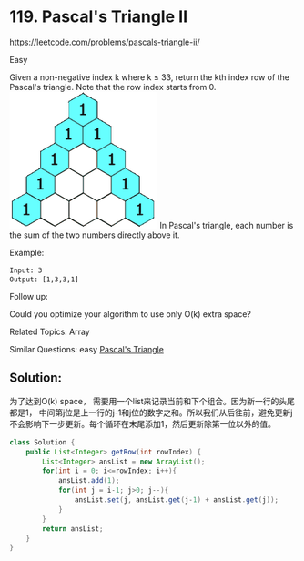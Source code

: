 # 119. Pascal's Triangle II

<https://leetcode.com/problems/pascals-triangle-ii/>

Easy

Given a non-negative index k where k ≤ 33, return the kth index row of the Pascal's triangle.
Note that the row index starts from 0.
![alt text](./../resources/PascalTriangleAnimated2.gif)
In Pascal's triangle, each number is the sum of the two numbers directly above it.

Example:

    Input: 3
    Output: [1,3,3,1]
Follow up:

Could you optimize your algorithm to use only O(k) extra space?

Related Topics: Array

Similar Questions: 
    easy [Pascal's Triangle](https://leetcode.com/problems/pascals-triangle/)


## Solution:  
为了达到O(k) space， 需要用一个list来记录当前和下个组合。因为新一行的头尾都是1， 中间第j位是上一行的j-1和j位的数字之和。所以我们从后往前，避免更新j不会影响下一步更新。每个循环在末尾添加1，然后更新除第一位以外的值。

```java
class Solution {
    public List<Integer> getRow(int rowIndex) {
        List<Integer> ansList = new ArrayList();
        for(int i = 0; i<=rowIndex; i++){
            ansList.add(1);
            for(int j = i-1; j>0; j--){
                ansList.set(j, ansList.get(j-1) + ansList.get(j));
            }
        }
        return ansList;
    }
}
```